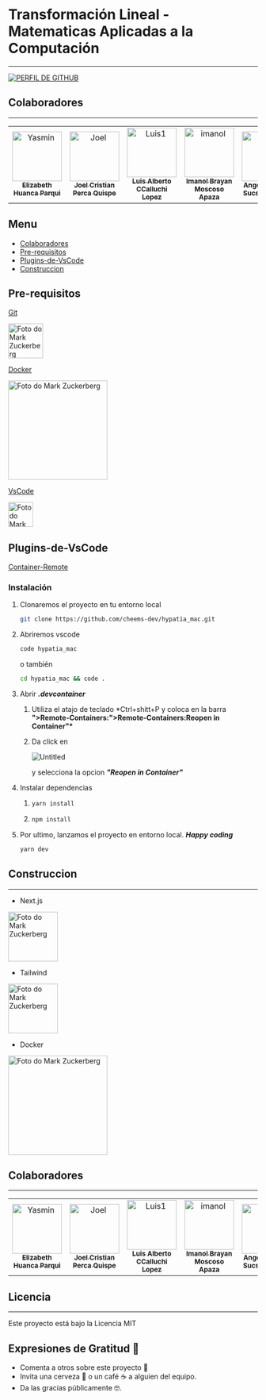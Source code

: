 # Transformación Lineal - Matematicas Aplicadas a la Computación

---
[![PERFIL DE GITHUB](https://img.shields.io/badge/Interactua%20con%20la%20%20APP%20HYPATIA%20-%23323330.svg?&style=for-the-badge&logo=perfil&logoColor=black&color=BFFF00)](https://hypatiamac.herokuapp.com/)
## **Colaboradores**

---


<table>
  <tr>
    <td align="center">
      <a href="#">
        <img src="https://avatars.githubusercontent.com/u/62725994?v=4" width="100px;" alt="Yasmin"/><br>
        <sub>
          <b>Elizabeth Huanca Parqui</b>
        </sub>
      </a>
    </td>
    <td align="center">
      <a href="#">
        <img src="https://avatars.githubusercontent.com/u/52427932?v=4" width="100px;" alt="Joel"/><br>
        <sub>
          <b>Joel Cristian Perca Quispe</b>
        </sub>
      </a>
    </td>
    <td align="center">
      <a href="#">
        <img src="https://avatars.githubusercontent.com/u/38531618?v=4" width="100px;" alt="Luis1"/><br>
        <sub>
          <b>Luis Alberto CCalluchi Lopez</b>
        </sub>
      </a>
    </td>
     <td align="center">
      <a href="#">
        <img src="https://avatars.githubusercontent.com/u/64240176?v=4" width="100px;" alt="imanol"/><br>
        <sub>
          <b>Imanol Brayan Moscoso Apaza</b>
        </sub>
      </a>
    </td>
     <td align="center">
      <a href="#">
        <img src="https://avatars.githubusercontent.com/u/64700259?v=4" width="100px;" alt="angela"/><br>
        <sub>
          <b>Angela Solage Sucso Choque</b>
        </sub>
      </a>
    </td>
     <td align="center">
      <a href="#">
        <img src="https://avatars.githubusercontent.com/u/58355129?v=4" width="100px;" alt="luis2"/><br>
        <sub>
          <b>Luis Angel Moroco Ramos</b>
        </sub>
      </a>
    </td>
     
  </tr>
</table>

## Menu
- [Colaboradores](#Colaboradores)
- [Pre-requisitos](#Pre-requisitos)
- [Plugins-de-VsCode](#Plugins-de-VsCode)
- [Construccion](#Construccion)


## Pre-requisitos

[Git](https://git-scm.com/)

<img src="https://upload.wikimedia.org/wikipedia/commons/9/91/Octicons-mark-github.svg" width="70px;" alt="Foto do Mark Zuckerberg"/><br>

[Docker](https://www.docker.com/)

<img src="https://upload.wikimedia.org/wikipedia/commons/7/79/Docker_%28container_engine%29_logo.png" width="200px;" alt="Foto do Mark Zuckerberg"/><br>

[VsCode](https://code.visualstudio.com/)

<img src="https://upload.wikimedia.org/wikipedia/commons/9/9a/Visual_Studio_Code_1.35_icon.svg" width="50px;" alt="Foto do Mark Zuckerberg"/><br>

## Plugins-de-VsCode

[Container-Remote](https://marketplace.visualstudio.com/items?itemName=ms-vscode-remote.remote-containers)

### **Instalación**

1. Clonaremos el proyecto en tu entorno local

   ```bash
   git clone https://github.com/cheems-dev/hypatia_mac.git
   ```

2. Abriremos vscode

   ```bash
   code hypatia_mac
   ```

   o también

   ```bash
   cd hypatia_mac && code .
   ```

3. Abrir **_.devcontainer_**

   1. Utiliza el atajo de teclado \*Ctrl+shitt+P y coloca en la barra **">Remote-Containers:">Remote-Containers:Reopen in Container"\***
   2. Da click en

      ![Untitled](https://code.visualstudio.com/assets/blogs/2019/10/03/remote-extension-commands.png)

      y selecciona la opcion **_"Reopen in Container"_**

4. Instalar dependencias

   1. ```bash
      yarn install
      ```

   2. ```bash
      npm install
      ```

5. Por ultimo, lanzamos el proyecto en entorno local. **_Happy coding_**

   ```bash
   yarn dev
   ```

## **Construccion**

---

- Next.js

<img src="https://upload.wikimedia.org/wikipedia/commons/8/8e/Nextjs-logo.svg" width="100px;" alt="Foto do Mark Zuckerberg"/><br>

- Tailwind

<img src="https://upload.wikimedia.org/wikipedia/commons/d/d5/Tailwind_CSS_Logo.svg" width="100px;" alt="Foto do Mark Zuckerberg"/><br>

- Docker

<img src="https://upload.wikimedia.org/wikipedia/commons/7/79/Docker_%28container_engine%29_logo.png" width="200px;" alt="Foto do Mark Zuckerberg"/><br>

## **Colaboradores**

---


<table>
  <tr>
    <td align="center">
      <a href="#">
        <img src="https://avatars.githubusercontent.com/u/62725994?v=4" width="100px;" alt="Yasmin"/><br>
        <sub>
          <b>Elizabeth Huanca Parqui</b>
        </sub>
      </a>
    </td>
    <td align="center">
      <a href="#">
        <img src="https://avatars.githubusercontent.com/u/52427932?v=4" width="100px;" alt="Joel"/><br>
        <sub>
          <b>Joel Cristian Perca Quispe</b>
        </sub>
      </a>
    </td>
    <td align="center">
      <a href="#">
        <img src="https://avatars.githubusercontent.com/u/38531618?v=4" width="100px;" alt="Luis1"/><br>
        <sub>
          <b>Luis Alberto CCalluchi Lopez</b>
        </sub>
      </a>
    </td>
     <td align="center">
      <a href="#">
        <img src="https://avatars.githubusercontent.com/u/64240176?v=4" width="100px;" alt="imanol"/><br>
        <sub>
          <b>Imanol Brayan Moscoso Apaza</b>
        </sub>
      </a>
    </td>
     <td align="center">
      <a href="#">
        <img src="https://avatars.githubusercontent.com/u/64700259?v=4" width="100px;" alt="angela"/><br>
        <sub>
          <b>Angela Solage Sucso Choque</b>
        </sub>
      </a>
    </td>
     <td align="center">
      <a href="#">
        <img src="https://avatars.githubusercontent.com/u/58355129?v=4" width="100px;" alt="luis2"/><br>
        <sub>
          <b>Luis Angel Moroco Ramos</b>
        </sub>
      </a>
    </td>
     
  </tr>
</table>



## **Licencia**

---

Este proyecto está bajo la Licencia MIT

## **Expresiones de Gratitud 🎁**

- Comenta a otros sobre este proyecto 📢
- Invita una cerveza 🍺 o un café ☕ a alguien del equipo.
- Da las gracias públicamente 🤓.
